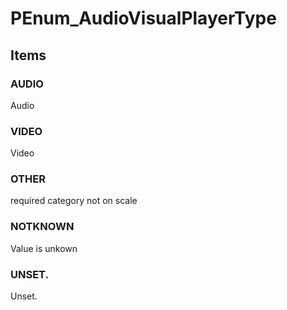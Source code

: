 # PEnum_AudioVisualPlayerType
<!-- end of short definition -->

## Items

### AUDIO
Audio

### VIDEO
Video

### OTHER
required category not on scale

### NOTKNOWN
Value is unkown

### UNSET.
Unset.
